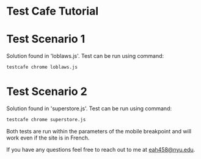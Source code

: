 Test Cafe Tutorial
==========

# Test Scenario 1

Solution found in 'loblaws.js'. Test can be run using command:
```bash
testcafe chrome loblaws.js
```

# Test Scenario 2

Solution found in 'superstore.js'. Test can be run using command:
```bash
testcafe chrome superstore.js
```

Both tests are run within the parameters of the mobile breakpoint and will work even if the site is in French.

If you have any questions feel free to reach out to me at <eah458@nyu.edu>.
